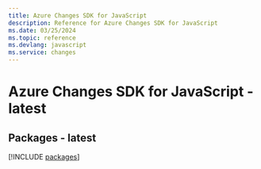 ```yaml
---
title: Azure Changes SDK for JavaScript
description: Reference for Azure Changes SDK for JavaScript
ms.date: 03/25/2024
ms.topic: reference
ms.devlang: javascript
ms.service: changes
---
```

# Azure Changes SDK for JavaScript - latest
## Packages - latest
[!INCLUDE [packages](changes-index.md)]